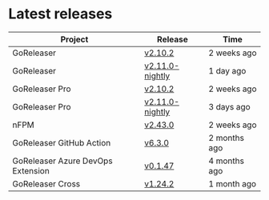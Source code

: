 # Latest releases

| Project                           | Release                                                                                         | Time        |
| --------------------------------- | ----------------------------------------------------------------------------------------------- | ----------- |
| GoReleaser | [v2.10.2](https://github.com/goreleaser/goreleaser/releases/tag/v2.10.2) | 2 weeks ago |
| GoReleaser | [v2.11.0-nightly](https://github.com/goreleaser/goreleaser/releases/tag/nightly) | 1 day ago |
| GoReleaser Pro | [v2.10.2](https://github.com/goreleaser/goreleaser-pro/releases/tag/v2.10.2) | 2 weeks ago |
| GoReleaser Pro | [v2.11.0-nightly](https://github.com/goreleaser/goreleaser-pro/releases/tag/nightly) | 3 days ago |
| nFPM | [v2.43.0](https://github.com/goreleaser/nfpm/releases/tag/v2.43.0) | 2 weeks ago |
| GoReleaser GitHub Action | [v6.3.0](https://github.com/goreleaser/goreleaser-action/releases/tag/v6.3.0) | 2 months ago |
| GoReleaser Azure DevOps Extension | [v0.1.47](https://github.com/goreleaser/goreleaser-azure-devops-extension/releases/tag/v0.1.47) | 4 months ago |
| GoReleaser Cross | [v1.24.2](https://github.com/goreleaser/goreleaser-cross/releases/tag/v1.24.2) | 1 month ago |
